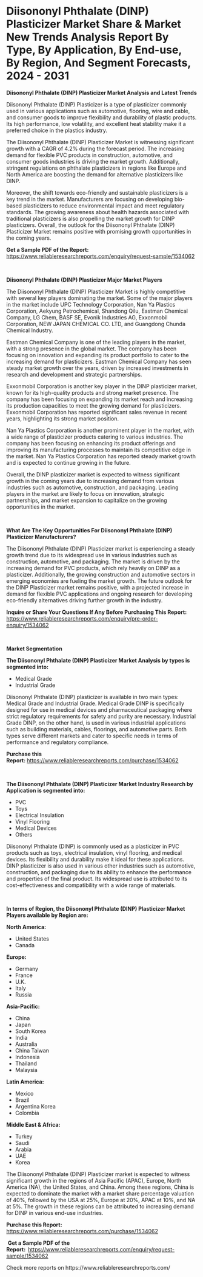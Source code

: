 <p><h1>Diisononyl Phthalate (DINP) Plasticizer Market Share & Market New Trends Analysis Report By Type, By Application, By End-use, By Region, And Segment Forecasts, 2024 - 2031</h1></p><p><strong>Diisononyl Phthalate (DINP) Plasticizer Market Analysis and Latest Trends</strong></p>
<p><p>Diisononyl Phthalate (DINP) Plasticizer is a type of plasticizer commonly used in various applications such as automotive, flooring, wire and cable, and consumer goods to improve flexibility and durability of plastic products. Its high performance, low volatility, and excellent heat stability make it a preferred choice in the plastics industry.</p><p>The Diisononyl Phthalate (DINP) Plasticizer Market is witnessing significant growth with a CAGR of 4.2% during the forecast period. The increasing demand for flexible PVC products in construction, automotive, and consumer goods industries is driving the market growth. Additionally, stringent regulations on phthalate plasticizers in regions like Europe and North America are boosting the demand for alternative plasticizers like DINP.</p><p>Moreover, the shift towards eco-friendly and sustainable plasticizers is a key trend in the market. Manufacturers are focusing on developing bio-based plasticizers to reduce environmental impact and meet regulatory standards. The growing awareness about health hazards associated with traditional plasticizers is also propelling the market growth for DINP plasticizers. Overall, the outlook for the Diisononyl Phthalate (DINP) Plasticizer Market remains positive with promising growth opportunities in the coming years.</p></p>
<p><strong>Get a Sample PDF of the Report:&nbsp;</strong> <a href="https://www.reliableresearchreports.com/enquiry/request-sample/1534062">https://www.reliableresearchreports.com/enquiry/request-sample/1534062</a></p>
<p>&nbsp;</p>
<p><strong>Diisononyl Phthalate (DINP) Plasticizer Major Market Players</strong></p>
<p><p>The Diisononyl Phthalate (DINP) Plasticizer Market is highly competitive with several key players dominating the market. Some of the major players in the market include UPC Technology Corporation, Nan Ya Plastics Corporation, Aekyung Petrochemical, Shandong Qilu, Eastman Chemical Company, LG Chem, BASF SE, Evonik Industries AG, Exxonmobil Corporation, NEW JAPAN CHEMICAL CO. LTD, and Guangdong Chunda Chemical Industry.</p><p>Eastman Chemical Company is one of the leading players in the market, with a strong presence in the global market. The company has been focusing on innovation and expanding its product portfolio to cater to the increasing demand for plasticizers. Eastman Chemical Company has seen steady market growth over the years, driven by increased investments in research and development and strategic partnerships.</p><p>Exxonmobil Corporation is another key player in the DINP plasticizer market, known for its high-quality products and strong market presence. The company has been focusing on expanding its market reach and increasing its production capacities to meet the growing demand for plasticizers. Exxonmobil Corporation has reported significant sales revenue in recent years, highlighting its strong market position.</p><p>Nan Ya Plastics Corporation is another prominent player in the market, with a wide range of plasticizer products catering to various industries. The company has been focusing on enhancing its product offerings and improving its manufacturing processes to maintain its competitive edge in the market. Nan Ya Plastics Corporation has reported steady market growth and is expected to continue growing in the future.</p><p>Overall, the DINP plasticizer market is expected to witness significant growth in the coming years due to increasing demand from various industries such as automotive, construction, and packaging. Leading players in the market are likely to focus on innovation, strategic partnerships, and market expansion to capitalize on the growing opportunities in the market.</p></p>
<p>&nbsp;</p>
<p><strong>What Are The Key Opportunities For Diisononyl Phthalate (DINP) Plasticizer Manufacturers?</strong></p>
<p><p>The Diisononyl Phthalate (DINP) Plasticizer market is experiencing a steady growth trend due to its widespread use in various industries such as construction, automotive, and packaging. The market is driven by the increasing demand for PVC products, which rely heavily on DINP as a plasticizer. Additionally, the growing construction and automotive sectors in emerging economies are fueling the market growth. The future outlook for the DINP Plasticizer market remains positive, with a projected increase in demand for flexible PVC applications and ongoing research for developing eco-friendly alternatives driving further growth in the industry.</p></p>
<p><strong>Inquire or Share Your Questions If Any Before Purchasing This Report:</strong> <a href="https://www.reliableresearchreports.com/enquiry/pre-order-enquiry/1534062">https://www.reliableresearchreports.com/enquiry/pre-order-enquiry/1534062</a></p>
<p>&nbsp;</p>
<p><strong>Market Segmentation</strong></p>
<p><strong>The Diisononyl Phthalate (DINP) Plasticizer Market Analysis by types is segmented into:</strong></p>
<p><ul><li>Medical Grade</li><li>Industrial Grade</li></ul></p>
<p><p>Diisononyl Phthalate (DINP) plasticizer is available in two main types: Medical Grade and Industrial Grade. Medical Grade DINP is specifically designed for use in medical devices and pharmaceutical packaging where strict regulatory requirements for safety and purity are necessary. Industrial Grade DINP, on the other hand, is used in various industrial applications such as building materials, cables, floorings, and automotive parts. Both types serve different markets and cater to specific needs in terms of performance and regulatory compliance.</p></p>
<p><strong>Purchase this Report:&nbsp;</strong><a href="https://www.reliableresearchreports.com/purchase/1534062">https://www.reliableresearchreports.com/purchase/1534062</a></p>
<p>&nbsp;</p>
<p><strong>The Diisononyl Phthalate (DINP) Plasticizer Market Industry Research by Application is segmented into:</strong></p>
<p><ul><li>PVC</li><li>Toys</li><li>Electrical Insulation</li><li>Vinyl Flooring</li><li>Medical Devices</li><li>Others</li></ul></p>
<p><p>Diisononyl Phthalate (DINP) is commonly used as a plasticizer in PVC products such as toys, electrical insulation, vinyl flooring, and medical devices. Its flexibility and durability make it ideal for these applications. DINP plasticizer is also used in various other industries such as automotive, construction, and packaging due to its ability to enhance the performance and properties of the final product. Its widespread use is attributed to its cost-effectiveness and compatibility with a wide range of materials.</p></p>
<p>&nbsp;</p>
<p><strong>In terms of Region, the Diisononyl Phthalate (DINP) Plasticizer Market Players available by Region are:</strong></p>
<p>
    <p> <strong> North America: </strong>
        <ul>
            <li>United States</li>
            <li>Canada</li>
        </ul>
        </p> 
    <p> <strong> Europe: </strong>
        <ul>
            <li>Germany</li>
            <li>France</li>
            <li>U.K.</li>
            <li>Italy</li>
            <li>Russia</li>
        </ul>
        </p> 
    <p> <strong> Asia-Pacific: </strong>
        <ul>
            <li>China</li>
            <li>Japan</li>
            <li>South Korea</li>
            <li>India</li>
            <li>Australia</li>
            <li>China Taiwan</li>
            <li>Indonesia</li>
            <li>Thailand</li>
            <li>Malaysia</li>
        </ul>
        </p> 
    <p> <strong> Latin America: </strong>
        <ul>
            <li>Mexico</li>
            <li>Brazil</li>
            <li>Argentina Korea</li>
            <li>Colombia</li>
        </ul>
        </p> 
    <p> <strong> Middle East & Africa: </strong>
        <ul>
            <li>Turkey</li>
            <li>Saudi</li>
            <li>Arabia</li>
            <li>UAE</li>
            <li>Korea</li>
        </ul>
    </p>
    </p>
<p><p>The Diisononyl Phthalate (DINP) Plasticizer market is expected to witness significant growth in the regions of Asia Pacific (APAC), Europe, North America (NA), the United States, and China. Among these regions, China is expected to dominate the market with a market share percentage valuation of 40%, followed by the USA at 25%, Europe at 20%, APAC at 10%, and NA at 5%. The growth in these regions can be attributed to increasing demand for DINP in various end-use industries.</p></p>
<p><strong>Purchase this Report: </strong><a href="https://www.reliableresearchreports.com/purchase/1534062">https://www.reliableresearchreports.com/purchase/1534062</a></p>
<p>&nbsp;<strong>Get a Sample PDF of the Report:&nbsp;&nbsp;</strong><a href="https://www.reliableresearchreports.com/enquiry/request-sample/1534062">https://www.reliableresearchreports.com/enquiry/request-sample/1534062</a></p>
<p><strong></strong></p>
<p>Check more reports on https://www.reliableresearchreports.com/</p>